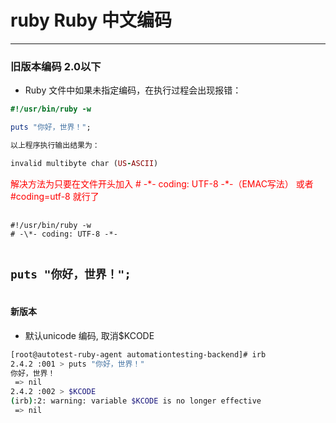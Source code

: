 # ruby **Ruby 中文编码**

---

### 旧版本编码 2.0以下

- Ruby 文件中如果未指定编码，在执行过程会出现报错：

```ruby
#!/usr/bin/ruby -w

puts "你好，世界！";

以上程序执行输出结果为：

invalid multibyte char (US-ASCII) 
```
<div class="fragment fade-in-then-out"><div style="color:red">解决方法为只要在文件开头加入 # -*- coding: UTF-8 -*-（EMAC写法） 或者 #coding=utf-8 就行了</div></div>

<div class="fragment fade-in-then-out">
	<pre>
		<code class="hljs" data-trim data-line-numbers="4,8-11">
#!/usr/bin/ruby -w
# -\*- coding: UTF-8 -*-

puts "你好，世界！";
		</code>
	</pre>
	</div>
---
#### 新版本 
- 默认unicode 编码, 取消$KCODE

```bash
[root@autotest-ruby-agent automationtesting-backend]# irb
2.4.2 :001 > puts "你好，世界！"
你好，世界！
 => nil 
2.4.2 :002 > $KCODE
(irb):2: warning: variable $KCODE is no longer effective
 => nil 


```
